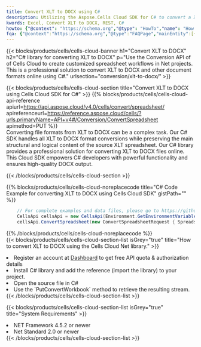 ```yaml
---
title: Convert XLT to DOCX using C# 
description: Utilizing the Aspose.Cells Cloud SDK for C# to convert a XLT format file to a DOCX format file. 
kwords: Excel, Convert XLT to DOCX, REST, C#
howto: {"@context": "https://schema.org","@type": "HowTo","name": "How to convert XLT to DOCX using the Cells Cloud Net library.","description": "How to convert XLT to DOCX using the Cells Cloud Net library.","image": {"@type": "ImageObject"},"url": "/net/conversion/xlt-to-docx/","step": [{ "@type": "HowToStep","name": "How to convert XLT to DOCX using the Cells Cloud Net library. step 1", "image": {"@type": "ImageObject",},"url": "/net/conversion/xlt-to-docx/","text": "Register an account at <a href='https://dashboard.aspose.cloud/'>Dashboard</a> to get free API quota & authorization details",},{ "@type": "HowToStep","name": "How to convert XLT to DOCX using the Cells Cloud Net library. step 1", "image": {"@type": "ImageObject",},"url": "/net/conversion/xlt-to-docx/","text": "Install C# library and add the reference (import the library) to your project.",},{ "@type": "HowToStep","name": "How to convert XLT to DOCX using the Cells Cloud Net library. step 1", "image": {"@type": "ImageObject",},"url": "/net/conversion/xlt-to-docx/","text": "Open the source file in C#",},{ "@type": "HowToStep","name": "How to convert XLT to DOCX using the Cells Cloud Net library. step 1", "image": {"@type": "ImageObject",},"url": "/net/conversion/xlt-to-docx/","text": "Use the `PutConvertWorkbook` method to retrieve the resulting stream.",}, ],"supply": {"@type": "HowToSupply","name": "document"},"tool": [{"@type": "HowToTool","name": "Visual Studio, Visual Studio Code, Rider "},{"@type": "HowToTool","name": "Aspose Cells"}],"totalTime": "PT6M"}
fqa: {"@context":"https://schema.org","@type":"FAQPage","mainEntity":[{"@type":"Question","name":"Why convert file formats in C# using REST API?","acceptedAnswer":{"@type":"Answer","text":"Documents are encoded in many ways, and some files may be incompatible with the software you use. To open and read such files, just convert them to appropriate file formats.<br/><ol><li>Install .NET SDK and add the reference (import the library) to your project.</li><li>Open the source file in C# using REST API.</li><li>Call the PutConvertWorkbookRequest() method, passing an output filename with required extension.</li><li>Get the result of conversion as a separate file.</li></ol>"}},{"@type":"Question","name":"What file formats can I convert with your C# library?","acceptedAnswer":{"@type":"Answer","text":"We support a variety of file formats for conversion using .NET library, including XLSX, Excel, xls , PDF, CSV, HTML, Markdown, XML, PNG, JPG, TIFF, Json, TXT and many more."}},{"@type":"Question","name":"What is the maximum allowed file size for conversion using this .NET library?","acceptedAnswer":{"@type":"Answer","text":"There are no file size limits for format conversions using .NET library."}}]}
---
```



{{< blocks/products/cells/cells-cloud-banner h1="Convert XLT to DOCX" h2="C# library for converting XLT to DOCX" p="Use the Conversion API of of Cells Cloud to create customized spreadsheet workflows in Net projects. This is a professional solution to convert XLT to DOCX and other document formats online using C#." urlsection="conversion/xlt-to-docx/" >}}

{{< blocks/products/cells/cells-cloud-section  title="Convert XLT to DOCX using Cells Cloud SDK for C#" >}}
{{% blocks/products/cells/cells-cloud-api-reference  apiurl=https://api.aspose.cloud/v4.0/cells/convert/spreadsheet/  apireferenceurl=https://reference.aspose.cloud/cells/?urls.primaryName=API+v4#/Conversion/ConvertSpreadsheet  apimethod=PUT %}}
<br/>
Converting file formats from XLT to DOCX can be a complex task. Our C# SDK handles all XLT to DOCX format conversions while preserving the main structural and logical content of the source XLT spreadsheet. Our C# library provides a professional solution for converting XLT to DOCX files online. This Cloud SDK empowers C# developers with powerful functionality and ensures high-quality DOCX output.

{{< /blocks/products/cells/cells-cloud-section >}}

{{% blocks/products/cells/cells-cloud-noreplacecode title="C# Code Example for converting XLT to DOCX using Cells Cloud SDK" gistPath="" %}}
 
```cs
    // For complete examples and data files, please go to https://github.com/aspose-cells-cloud/aspose-cells-cloud-dotnet/
    CellsApi cellsApi = new CellsApi(Environment.GetEnvironmentVariable("ProductClientId"), Environment.GetEnvironmentVariable("ProductClientSecret"));
    cellsApi.ConvertSpreadsheet(new ConvertSpreadsheetRequest { Spreadsheet = "EmployeeSalesSummary.xlt", format = "docx" }, "EmployeeSalesSummary.docx");
```
 
{{% /blocks/products/cells/cells-cloud-noreplacecode  %}}
<br/>
{{< blocks/products/cells/cells-cloud-section-list isGrey="true"  title="How to convert XLT to DOCX using the Cells Cloud Net library." >}}
<li>Register an account at <a href="https://dashboard.aspose.cloud/">Dashboard</a> to get free API quota & authorization details</li>
<li>Install C# library and add the reference (import the library) to your project.</li>
<li>Open the source file in C#</li>
<li>Use the `PutConvertWorkbook` method to retrieve the resulting stream.</li>
{{< /blocks/products/cells/cells-cloud-section-list >}}

{{< blocks/products/cells/cells-cloud-section-list isGrey="true"  title="System Requirements" >}}
<li>NET Framework 4.5.2 or newer</li>
<li>Net Standard 2.0 or newer</li>
{{< /blocks/products/cells/cells-cloud-section-list >}}

